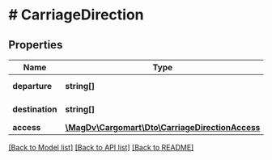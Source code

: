 # # CarriageDirection

## Properties

Name | Type | Description | Notes
------------ | ------------- | ------------- | -------------
**departure** | **string[]** | Кладр-коды отправлений | [optional]
**destination** | **string[]** | Кладр-коды назначений | [optional]
**access** | [**\MagDv\Cargomart\Dto\CarriageDirectionAccess**](CarriageDirectionAccess.md) |  | [optional]

[[Back to Model list]](../../README.md#models) [[Back to API list]](../../README.md#endpoints) [[Back to README]](../../README.md)
